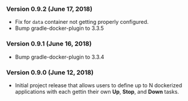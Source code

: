 ### Version 0.9.2 (June 17, 2018)

* Fix for `data` container not getting properly configured.
* Bump gradle-docker-plugin to 3.3.5

### Version 0.9.1 (June 16, 2018)

* Bump gradle-docker-plugin to 3.3.4

### Version 0.9.0 (June 12, 2018)

* Initial project release that allows users to define up to N dockerized applications with each gettin their own **Up**, **Stop**, and **Down** tasks.
